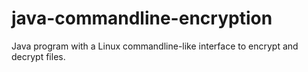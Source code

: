 # java-commandline-encryption
Java program with a Linux commandline-like interface to encrypt and decrypt files.

